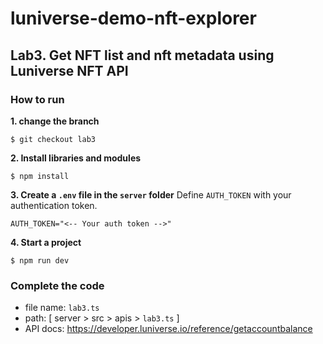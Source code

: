 # luniverse-demo-nft-explorer
## Lab3. Get NFT list and nft metadata using Luniverse NFT API
### How to run
**1. change the branch**
```shell
$ git checkout lab3
```

**2. Install libraries and modules**
```shell
$ npm install
```

**3. Create a `.env` file in the `server` folder**
Define `AUTH_TOKEN` with your authentication token.
```shell
AUTH_TOKEN="<-- Your auth token -->"
```

**4. Start a project**
```shell
$ npm run dev
```

### Complete the code
- file name: `lab3.ts`
- path: [ server > src > apis > `lab3.ts` ]
- API docs: https://developer.luniverse.io/reference/getaccountbalance
<!-- - Tutorial Guide:  -->

